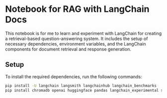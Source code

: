 # Notebook for RAG with LangChain Docs

This notebook is for me to learn and experiment with LangChain for creating a retrieval-based question-answering system. It includes the setup of necessary dependencies, environment variables, and the LangChain components for document retrieval and response generation.

## Setup

To install the required dependencies, run the following commands:

```bash
pip install -U langchain langsmith langchainhub langchain_benchmarks
pip install chromadb openai huggingface pandas langchain_experimental sentence_transformers pyarrow anthropic tiktoken
```
